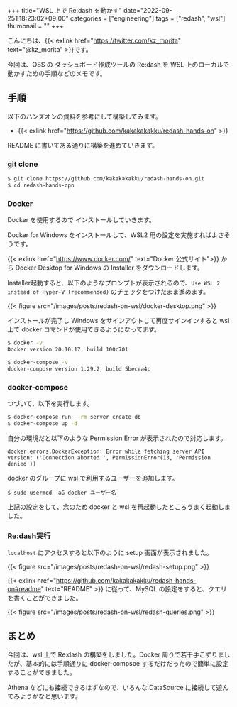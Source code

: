 +++
title="WSL 上で Re:dash を動かす"
date="2022-09-25T18:23:02+09:00"
categories = ["engineering"]
tags = ["redash", "wsl"]
thumbnail = ""
+++

こんにちは、{{< exlink href="https://twitter.com/kz_morita" text="@kz_morita" >}}です。

今回は、OSS の ダッシュボード作成ツールの Re:dash を WSL 上のローカルで動かすための手順などのメモです。

## 手順

以下のハンズオンの資料を参考にして構築してみます。

- {{< exlink href="https://github.com/kakakakakku/redash-hands-on" >}}


README に書いてある通りに構築を進めていきます。

### git clone

```bash
$ git clone https://github.com/kakakakakku/redash-hands-on.git
$ cd redash-hands-opn
```

### Docker

Docker を使用するので インストールしていきます。

Docker for Windows をインストールして、WSL2 用の設定を実施すればよさそうです。


{{< exlink href="https://www.docker.com/" text="Docker 公式サイト">}} から Docker Desktop for Windows の Installer をダウンロードします。


Installer起動すると、以下のようなプロンプトが表示されるので、`Use WSL 2 instead of Hyper-V (recommended)` のチェックをつけたまま進めます。

{{< figure src="/images/posts/redash-on-wsl/docker-desktop.png" >}}

インストールが完了し Windows をサインアウトして再度サインインすると wsl 上で docker コマンドが使用できるようになってます。

```bash
$ docker -v
Docker version 20.10.17, build 100c701

$ docker-compose -v
docker-compose version 1.29.2, build 5becea4c
```

### docker-compose

つづいて、以下を実行します。

```bash
$ docker-compose run --rm server create_db
$ docker-compose up -d
```

自分の環境だと以下のような Permission Error が表示されたので対応します。

```
docker.errors.DockerException: Error while fetching server API version: ('Connection aborted.', PermissionError(13, 'Permission denied'))
```

docker のグループに wsl で利用するユーザーを追加します。

```
$ sudo usermod -aG docker ユーザー名
```

上記の設定をして、念のため docker と wsl を再起動したところうまく起動しました。

### Re:dash実行

`localhost` にアクセスすると以下のように setup 画面が表示されました。


{{< figure src="/images/posts/redash-on-wsl/redash-setup.png" >}}


{{< exlink href="https://github.com/kakakakakku/redash-hands-on#readme" text="README" >}} に従って、MySQL の設定をすると、クエリを書くことができました。


{{< figure src="/images/posts/redash-on-wsl/redash-queries.png" >}}


## まとめ

今回は、wsl 上で Re:dash の構築をしました。Docker 周りで若干手こずりましたが、基本的には手順通りに docker-compsoe するだけだったので簡単に設定することができました。

Athena などにも接続できるはずなので、いろんな DataSource に接続して遊んでみようかなと思います。
